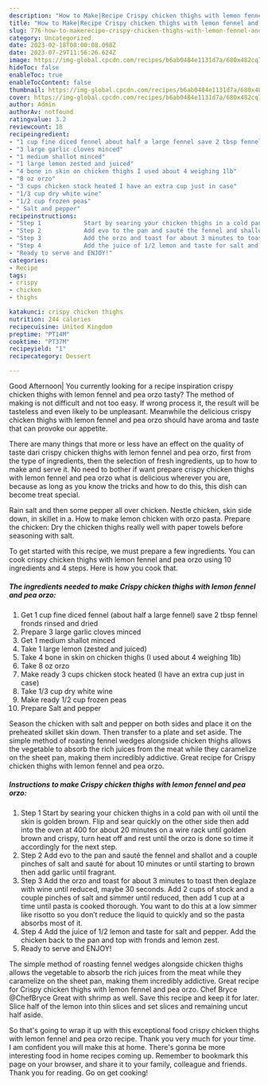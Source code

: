 ```yaml
---
description: "How to Make|Recipe Crispy chicken thighs with lemon fennel and pea orzo {That is Simple"
title: "How to Make|Recipe Crispy chicken thighs with lemon fennel and pea orzo {That is Simple"
slug: 776-how-to-makerecipe-crispy-chicken-thighs-with-lemon-fennel-and-pea-orzo-that-is-simple
category: Uncategorized
date: 2023-02-18T08:00:08.098Z
date: 2023-07-29T11:56:26.624Z
image: https://img-global.cpcdn.com/recipes/b6ab0484e1131d7a/680x482cq70/crispy-chicken-thighs-with-lemon-fennel-and-pea-orzo-recipe-main-photo.jpg
hideToc: false
enableToc: true
enableTocContent: false
thumbnail: https://img-global.cpcdn.com/recipes/b6ab0484e1131d7a/680x482cq70/crispy-chicken-thighs-with-lemon-fennel-and-pea-orzo-recipe-main-photo.jpg
cover: https://img-global.cpcdn.com/recipes/b6ab0484e1131d7a/680x482cq70/crispy-chicken-thighs-with-lemon-fennel-and-pea-orzo-recipe-main-photo.jpg
author: Admin
authorAv: notfound
ratingvalue: 3.2
reviewcount: 18
recipeingredient:
- "1 cup fine diced fennel about half a large fennel save 2 tbsp fennel fronds rinsed and dried"
- "3 large garlic cloves minced"
- "1 medium shallot minced"
- "1 large lemon zested and juiced"
- "4 bone in skin on chicken thighs I used about 4 weighing 1lb"
- "8 oz orzo"
- "3 cups chicken stock heated I have an extra cup just in case"
- "1/3 cup dry white wine"
- "1/2 cup frozen peas"
- " Salt and pepper"
recipeinstructions:
- "Step 1            Start by searing your chicken thighs in a cold pan with oil until the skin is golden brown. Flip and sear quickly on the other side then add into the oven at 400 for about 20 minutes on a wire rack until golden brown and crispy, turn heat off and rest until the orzo is done so time it accordingly for the next step."
- "Step 2            Add evo to the pan and sauté the fennel and shallot and a couple pinches of salt and sauté for about 10 minutes or until starting to brown then add garlic until fragrant."
- "Step 3            Add the orzo and toast for about 3 minutes to toast then deglaze with wine until reduced, maybe 30 seconds. Add 2 cups of stock and a couple pinches of salt and simmer until reduced, then add 1 cup at a time until pasta is cooked thorough. You want to do this at a low simmer like risotto so you don’t reduce the liquid to quickly and so the pasta absorbs most of it."
- "Step 4            Add the juice of 1/2 lemon and taste for salt and pepper. Add the chicken back to the pan and top with fronds and lemon zest."
- "Ready to serve and ENJOY!"
categories:
- Recipe
tags:
- crispy
- chicken
- thighs

katakunci: crispy chicken thighs 
nutrition: 244 calories
recipecuisine: United Kingdom
preptime: "PT14M"
cooktime: "PT37M"
recipeyield: "1"
recipecategory: Dessert

---
```



Good Afternoon| You currently looking for a recipe inspiration crispy chicken thighs with lemon fennel and pea orzo tasty? The method of making is not difficult and not too easy. If wrong process it, the result will be tasteless and even likely to be unpleasant. Meanwhile the delicious crispy chicken thighs with lemon fennel and pea orzo should have aroma and taste that can provoke our appetite.






There are many things that more or less have an effect on the quality of taste dari crispy chicken thighs with lemon fennel and pea orzo, first from the type of ingredients, then the selection of fresh ingredients, up to how to make and serve it. No need to bother if want prepare crispy chicken thighs with lemon fennel and pea orzo what is delicious wherever you are, because as long as you know the tricks and how to do this, this dish can become treat special.


Rain salt and then some pepper all over chicken. Nestle chicken, skin side down, in skillet in a. How to make lemon chicken with orzo pasta. Prepare the chicken: Dry the chicken thighs really well with paper towels before seasoning with salt.


To get started with this recipe, we must prepare a few ingredients. You can cook crispy chicken thighs with lemon fennel and pea orzo using 10 ingredients and 4 steps. Here is how you cook that.

<!--inarticleads1-->

##### The ingredients needed to make Crispy chicken thighs with lemon fennel and pea orzo:

1. Get 1 cup fine diced fennel (about half a large fennel) save 2 tbsp fennel fronds rinsed and dried
1. Prepare 3 large garlic cloves minced
1. Get 1 medium shallot minced
1. Take 1 large lemon (zested and juiced)
1. Take 4 bone in skin on chicken thighs (I used about 4 weighing 1lb)
1. Take 8 oz orzo
1. Make ready 3 cups chicken stock heated (I have an extra cup just in case)
1. Take 1/3 cup dry white wine
1. Make ready 1/2 cup frozen peas
1. Prepare  Salt and pepper


Season the chicken with salt and pepper on both sides and place it on the preheated skillet skin down. Then transfer to a plate and set aside. The simple method of roasting fennel wedges alongside chicken thighs allows the vegetable to absorb the rich juices from the meat while they caramelize on the sheet pan, making them incredibly addictive. Great recipe for Crispy chicken thighs with lemon fennel and pea orzo. 

<!--inarticleads2-->

##### Instructions to make Crispy chicken thighs with lemon fennel and pea orzo:

1. Step 1            Start by searing your chicken thighs in a cold pan with oil until the skin is golden brown. Flip and sear quickly on the other side then add into the oven at 400 for about 20 minutes on a wire rack until golden brown and crispy, turn heat off and rest until the orzo is done so time it accordingly for the next step.
1. Step 2            Add evo to the pan and sauté the fennel and shallot and a couple pinches of salt and sauté for about 10 minutes or until starting to brown then add garlic until fragrant.
1. Step 3            Add the orzo and toast for about 3 minutes to toast then deglaze with wine until reduced, maybe 30 seconds. Add 2 cups of stock and a couple pinches of salt and simmer until reduced, then add 1 cup at a time until pasta is cooked thorough. You want to do this at a low simmer like risotto so you don’t reduce the liquid to quickly and so the pasta absorbs most of it.
1. Step 4            Add the juice of 1/2 lemon and taste for salt and pepper. Add the chicken back to the pan and top with fronds and lemon zest.
1. Ready to serve and ENJOY!

The simple method of roasting fennel wedges alongside chicken thighs allows the vegetable to absorb the rich juices from the meat while they caramelize on the sheet pan, making them incredibly addictive. Great recipe for Crispy chicken thighs with lemon fennel and pea orzo. Chef Bryce @ChefBryce Great with shrimp as well. Save this recipe and keep it for later. Slice half of the lemon into thin slices and set slices and remaining uncut half aside. 

So that's going to wrap it up with this exceptional food crispy chicken thighs with lemon fennel and pea orzo recipe. Thank you very much for your time. I am confident you will make this at home. There's gonna be more interesting food in home recipes coming up. Remember to bookmark this page on your browser, and share it to your family, colleague and friends. Thank you for reading. Go on get cooking!
